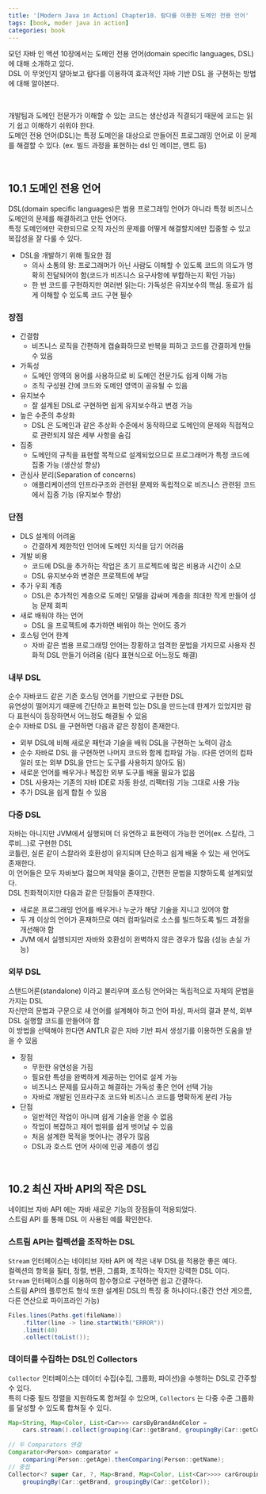 ```yaml
---
title: '[Modern Java in Action] Chapter10. 람다를 이용한 도메인 전용 언어'
tags: [book, moder java in action]
categories: book
---
```


모던 자바 인 액션 10장에서는 도메인 전용 언어(domain specific languages, DSL) 에 대해 소개하고 있다.  
DSL 이 무엇인지 알아보고 람다를 이용하여 효과적인 자바 기반 DSL 을 구현하는 방법에 대해 알아본다.


<!--more-->

<br/>

개발팀과 도메인 전문가가 이해할 수 있는 코드는 생산성과 직결되기 때문에 코드는 읽기 쉽고 이해하기 쉬워야 한다.  
도메인 전용 언어(DSL)는 특정 도메인을 대상으로 만들어진 프로그래밍 언어로 이 문제를 해결할 수 있다. (ex. 빌드 과정을 표현하는 dsl 인 메이븐, 앤트 등)


<br/>

## 10.1 도메인 전용 언어

DSL(domain specific languages)은 범용 프로그래밍 언어가 아니라 특정 비즈니스 도메인의 문제를 해결하려고 만든 언어다.  
특정 도메인에만 국한되므로 오직 자신의 문제를 어떻게 해결할지에만 집중할 수 있고 복잡성을 잘 다룰 수 있다. 

- DSL을 개발하기 위해 필요한 점
  - 의사 소통의 왕: 프로그래머가 아닌 사람도 이해할 수 있도록 코드의 의도가 명확히 전달되어야 함(코드가 비즈니스 요구사항에 부합하는지 확인 가능) 
  - 한 번 코드를 구현하지만 여러번 읽는다: 가독성은 유지보수의 핵심. 동료가 쉽게 이해할 수 있도록 코드 구현 필수 
  
### 장점 
- 간결함
  - 비즈니스 로직을 간편하게 캡슐화하므로 반복을 피하고 코드를 간결하게 만들 수 있음
- 가독성
  - 도메인 영역의 용어를 사용하므로 비 도메인 전문가도 쉽게 이해 가능
  - 조직 구성원 간에 코드와 도메인 영역이 공유될 수 있음
- 유지보수
  - 잘 설계된 DSL로 구현하면 쉽게 유지보수하고 변경 가능
- 높은 수준의 추상화
  - DSL 은 도메인과 같은 추상화 수준에서 동작하므로 도메인의 문제와 직접적으로 관련되지 않은 세부 사항을 숨김
- 집중
  - 도메인의 규칙을 표현할 목적으로 설계되었으므로 프로그래머가 특정 코드에 집중 가능 (생산성 향상)
- 관심사 분리(Separation of concerns)
  - 애플리케이션의 인프라구조와 관련된 문제와 독립적으로 비즈니스 관련된 코드에서 집중 가능 (유지보수 향상)

### 단점
- DLS 설계의 어려움
  - 간결하게 제한적인 언어에 도메인 지식을 담기 어려움
- 개발 비용
  - 코드에 DSL을 추가하는 작업은 초기 프로젝트에 많은 비용과 시간이 소모
  - DSL 유지보수와 변경은 프로젝트에 부담
- 추가 우회 계층
  - DSL은 추가적인 계층으로 도메인 모델을 감싸며 계층을 최대한 작게 만들어 성능 문제 회피
- 새로 배워야 하는 언어
  - DSL 을 프로젝트에 추가하면 배워야 하는 언어도 증가
- 호스팅 언어 한계
  - 자바 같은 범용 프로그래밍 언어는 장황하고 엄격한 문법을 가지므로 사용자 친화적 DSL 만들기 어려움 (람다 표현식으로 어느정도 해결)

### 내부 DSL 

순수 자바코드 같은 기존 호스팅 언어를 기반으로 구현한 DSL  
유연성이 떨어지기 때문에 간단하고 표현력 있는 DSL을 만드는데 한계가 있었지만 람다 표현식이 등장하면서 어느정도 해결될 수 있음  
순수 자바로 DSL 을 구현하면 다음과 같은 장점이 존재한다.  

- 외부 DSL에 비해 새로운 패턴과 기술을 배워 DSL을 구현하는 노력이 감소
- 순수 자바로 DSL 을 구현하면 나머지 코드와 함께 컴파일 가능. (다른 언어의 컴파일러 또는 외부 DSL을 만드는 도구를 사용하지 않아도 됨)
- 새로운 언어를 배우거나 복잡한 외부 도구를 배울 필요가 없음
- DSL 사용자는 기존의 자바 IDE로 자동 완성, 리팩터링 기능 그대로 사용 가능
- 추가 DSL을 쉽게 합칠 수 있음

### 다중 DSL

자바는 아니지만 JVM에서 실행되며 더 유연하고 표현력이 가능한 언어(ex. 스칼라, 그루비...)로 구현한 DSL  
코틀린, 실론 같이 스칼라와 호환성이 유지되며 단순하고 쉽게 배울 수 있는 새 언어도 존재한다.  
이 언어들은 모두 자바보다 젋으며 제약을 줄이고, 간편한 문법을 지향하도록 설계되었다.  
DSL 친화적이지만 다음과 같은 단점들이 존재한다.

- 새로운 프로그래밍 언어를 배우거나 누군가 해당 기술을 지니고 있어야 함
- 두 개 이상의 언어가 혼재하므로 여러 컴파일러로 소스를 빌드하도록 빌드 과정을 개선해야 함
- JVM 에서 실행되지만 자바와 호환성이 완벽하지 않은 경우가 많음 (성능 손실 가능)

### 외부 DSL

스탠드어론(standalone) 이라고 불리우며 호스팅 언어와는 독립적으로 자체의 문법을 가지는 DSL  
자신만의 문법과 구문으로 새 언어를 설계해야 하고 언어 파싱, 파서의 결과 분석, 외부 DSL 실행할 코드를 만들어야 함  
이 방법을 선택해야 한다면 ANTLR 같은 자바 기반 파서 생성기를 이용하면 도움을 받을 수 있음

- 장점
  - 무한한 유연성을 가짐
  - 필요한 특성을 완벽하게 제공하는 언어로 설계 가능
  - 비즈니스 문제를 묘사하고 해결하는 가독성 좋은 언어 선택 가능
  - 자바로 개발된 인프라구조 코드와 비즈니스 코드를 명확하게 분리 가능
- 단점
  - 일반적인 작업이 아니며 쉽게 기술을 얻을 수 없음
  - 작업이 복잡하고 제어 범위를 쉽게 벗어날 수 있음
  - 처음 설계한 목적을 벗어나는 경우가 많음
  - DSL과 호스트 언어 사이에 인공 계층이 생김
  

<br/>

## 10.2 최신 자바 API의 작은 DSL

네이티브 자바 API 에는 자바 새로운 기능의 장점들이 적용되었다.  
스트림 API 를 통해 DSL 이 사용된 예를 확인한다.

### 스트림 API는 컬렉션을 조작하는 DSL

`Stream` 인터페이스는 네이티브 자바 API 에 작은 내부 DSL을 적용한 좋은 예다.  
컬렉션의 항목을 필터, 정렬, 변환, 그룹화, 조작하는 작지만 강력한 DSL 이다.  
`Stream` 인터페이스를 이용하여 함수형으로 구현하면 쉽고 간결하다.  
스트림 API의 플루언트 형식 또한 설계된 DSL의 특징 중 하나이다.(중간 연산 게으름, 다른 연산으로 파이프라인 가능)

```java 
Files.lines(Paths.get(fileName))
    .filter(line -> line.startWith("ERROR"))
    .limit(40)
    .collect(toList());
```


### 데이터를 수집하는 DSL인 Collectors

`Collector` 인터페이스는 데이터 수집(수집, 그룹화, 파이션)을 수행하는 DSL로 간주할 수 있다.  
특히 다중 필드 정렬을 지원하도록 합쳐질 수 있으며, `Collectors` 는 다중 수준 그룹화를 달성할 수 있도록 합쳐질 수 있다.

```java 
Map<String, Map<Color, List<Car>>> carsByBrandAndColor = 
    cars.stream().collect(grouping(Car::getBrand, groupingBy(Car::getColor)));
    
// 두 Comparators 연결    
Comparator<Person> comparator = 
    comparing(Person::getAge).thenComparing(Person::getName);
// 중첩
Collector<? super Car, ?, Map<Brand, Map<Color, List<Car>>>> carGroupingCollector = 
    groupingBy(Car::getBrand, groupingBy(Car::getColor));    
```


